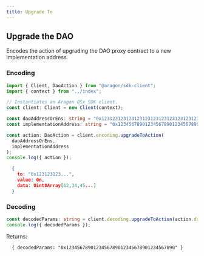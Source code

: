 ```yaml
---
title: Upgrade To
---
```


## Upgrade the DAO 

Encodes the action of upgrading the DAO proxy contract to a new implementation address.

### Encoding

```ts
import { Client, DaoAction } from "@aragon/sdk-client";
import { context } from "../index";

// Instantiates an Aragon OSx SDK client.
const client: Client = new Client(context);

const daoAddressOrEns: string = "0x123123123123123123123123123123123123";
const implementationAddress: string = "0x1234567890123456789012345678901234567890";

const action: DaoAction = client.encoding.upgradeToAction(
  daoAddressOrEns,
  implementationAddress
);
console.log({ action });
```


```json
  {
    to: "0x123123123...",
    value: 0n,
    data: Uint8Array[12,34,45...]
  }
```

### Decoding

```ts
const decodedParams: string = client.decoding.upgradeToAction(action.data);
console.log({ decodedParams });
```


Returns:

```
  { decodedParams: "0x1234567890123456789012345678901234567890" }
```